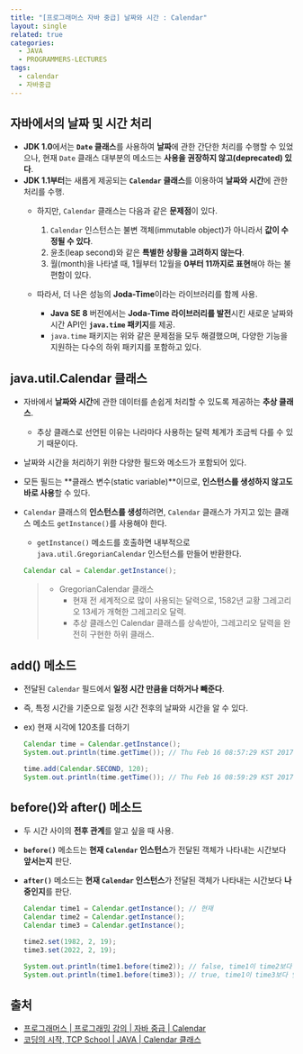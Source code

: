 ```yaml
---
title: "[프로그래머스 자바 중급] 날짜와 시간 : Calendar"
layout: single
related: true
categories:
  - JAVA
  - PROGRAMMERS-LECTURES
tags:
  - calendar
  - 자바중급
---
```


## 자바에서의 날짜 및 시간 처리
- **JDK 1.0**에서는 **`Date` 클래스**를 사용하여 **날짜**에 관한 간단한 처리를 수행할 수 있었으나, 현재 `Date` 클래스 대부분의 메소드는 **사용을 권장하지 않고(deprecated) 있다**.
- **JDK 1.1부터**는 새롭게 제공되는 **`Calendar` 클래스**를 이용하여 **날짜와 시간**에 관한 처리를 수행.
  - 하지만, `Calendar` 클래스는 다음과 같은 **문제점**이 있다.
    1. `Calendar` 인스턴스는 불변 객체(immutable object)가 아니라서 **값이 수정될 수 있다**.
    2. 윤초(leap second)와 같은 **특별한 상황을 고려하지 않는다**.
    3. 월(month)을 나타낼 때, 1월부터 12월을 **0부터 11까지로 표현**해야 하는 불편함이 있다. 

  - 따라서, 더 나은 성능의 **Joda-Time**이라는 라이브러리를 함께 사용.
    - **Java SE 8** 버전에서는 **Joda-Time 라이브러리를 발전**시킨 새로운 날짜와 시간 API인 **`java.time` 패키지**를 제공.
    - `java.time` 패키지는 위와 같은 문제점을 모두 해결했으며, 다양한 기능을 지원하는 다수의 하위 패키지를 포함하고 있다.

## java.util.Calendar 클래스
- 자바에서 **날짜와 시간**에 관한 데이터를 손쉽게 처리할 수 있도록 제공하는 **추상 클래스**.
  - 추상 클래스로 선언된 이유는 나라마다 사용하는 달력 체계가 조금씩 다를 수 있기 때문이다.

- 날짜와 시간을 처리하기 위한 다양한 필드와 메소드가 포함되어 있다.
- 모든 필드는 **클래스 변수(static variable)**이므로, **인스턴스를 생성하지 않고도 바로 사용**할 수 있다. 
 
- `Calendar` 클래스의 **인스턴스를 생성**하려면, `Calendar` 클래스가 가지고 있는 클래스 메소드 `getInstance()`를 사용해야 한다.
  - `getInstance()` 메소드를 호출하면 내부적으로 `java.util.GregorianCalendar` 인스턴스를 만들어 반환한다.
  
  ```java
  Calendar cal = Calendar.getInstance();
  ```
  
  >- GregorianCalendar 클래스
  >    - 현재 전 세계적으로 많이 사용되는 달력으로, 1582년 교황 그레고리오 13세가 개혁한 그레고리오 달력.
  >    - 추상 클래스인 Calendar 클래스를 상속받아, 그레고리오 달력을 완전히 구현한 하위 클래스.

## add() 메소드
- 전달된 `Calendar` 필드에서 **일정 시간 만큼을 더하거나 빼준다**.
- 즉, 특정 시간을 기준으로 일정 시간 전후의 날짜와 시간을 알 수 있다.

- ex) 현재 시각에 120초를 더하기

  ```java
  Calendar time = Calendar.getInstance();
  System.out.println(time.getTime()); // Thu Feb 16 08:57:29 KST 2017
  
  time.add(Calendar.SECOND, 120);
  System.out.println(time.getTime()); // Thu Feb 16 08:59:29 KST 2017
  ```
  
## before()와 after() 메소드
- 두 시간 사이의 **전후 관계**를 알고 싶을 때 사용.
- **`before()`** 메소드는 **현재 `Calendar` 인스턴스**가 전달된 객체가 나타내는 시간보다 **앞서는지** 판단.
- **`after()`** 메소드는 **현재 `Calendar` 인스턴스**가 전달된 객체가 나타내는 시간보다 **나중인지**를 판단.

  ```java
  Calendar time1 = Calendar.getInstance(); // 현재
  Calendar time2 = Calendar.getInstance();
  Calendar time3 = Calendar.getInstance();
  
  time2.set(1982, 2, 19);
  time3.set(2022, 2, 19);
  
  System.out.println(time1.before(time2)); // false, time1이 time2보다 앞서지 않는다.
  System.out.println(time1.before(time3)); // true, time1이 time3보다 앞선다.
  ```

  
## 출처
- [프로그래머스 \| 프로그래밍 강의 \| 자바 중급 \| Calendar](https://programmers.co.kr/learn/courses/9/lessons/264)
- [코딩의 시작, TCP School \| JAVA \| Calendar 클래스](https://www.tcpschool.com/java/java_api_calendar)
